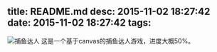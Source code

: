 title: README.md
desc: 2015-11-02 18:27:42
date: 2015-11-02 18:27:42
tags:
---

[cover]: /images/bg.png "捕鱼达人"

![][cover]
这是一个基于canvas的捕鱼达人游戏，进度大概50%。